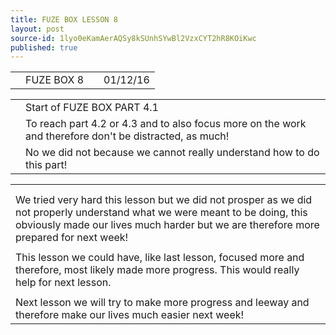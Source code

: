 ```yaml
---
title: FUZE BOX LESSON 8
layout: post
source-id: 1lyo0eKamAerAQSy8kSUnhSYwBl2VzxCYT2hR8KOiKwc
published: true
---
```

<table>
  <tr>
    <td></td>
    <td>FUZE BOX 8</td>
    <td></td>
    <td>01/12/16</td>
  </tr>
</table>


<table>
  <tr>
    <td></td>
    <td>Start of FUZE BOX PART 4.1</td>
  </tr>
  <tr>
    <td></td>
    <td>To reach part 4.2 or 4.3 and to also focus more on the work and therefore don't be distracted, as much!</td>
  </tr>
  <tr>
    <td></td>
    <td>No we did not because we cannot really understand how to do this part!</td>
  </tr>
</table>


<table>
  <tr>
    <td></td>
  </tr>
  <tr>
    <td></td>
  </tr>
  <tr>
    <td>We tried very hard this lesson but we did not prosper as we did not properly understand what we were meant to be doing, this obviously made our lives much harder but we are therefore more prepared for next week!</td>
  </tr>
  <tr>
    <td></td>
  </tr>
  <tr>
    <td>This lesson we could have, like last lesson, focused more and therefore, most likely made more progress. This would really help for next lesson.</td>
  </tr>
  <tr>
    <td></td>
  </tr>
  <tr>
    <td>Next lesson we will try to make more progress and leeway and therefore make our lives much easier next week!</td>
  </tr>
</table>


